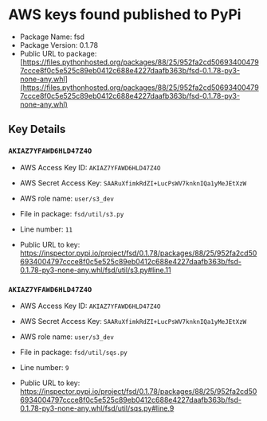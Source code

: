 # AWS keys found published to PyPi

* Package Name: fsd
* Package Version: 0.1.78
* Public URL to package: [https://files.pythonhosted.org/packages/88/25/952fa2cd506934004797ccce8f0c5e525c89eb0412c688e4227daafb363b/fsd-0.1.78-py3-none-any.whl](https://files.pythonhosted.org/packages/88/25/952fa2cd506934004797ccce8f0c5e525c89eb0412c688e4227daafb363b/fsd-0.1.78-py3-none-any.whl)

## Key Details

### `AKIAZ7YFAWD6HLD47Z4O`

* AWS Access Key ID: `AKIAZ7YFAWD6HLD47Z4O`
* AWS Secret Access Key: `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` 
* AWS role name: `user/s3_dev`
* File in package: `fsd/util/s3.py`
* Line number: `11`

* Public URL to key: https://inspector.pypi.io/project/fsd/0.1.78/packages/88/25/952fa2cd506934004797ccce8f0c5e525c89eb0412c688e4227daafb363b/fsd-0.1.78-py3-none-any.whl/fsd/util/s3.py#line.11



### `AKIAZ7YFAWD6HLD47Z4O`

* AWS Access Key ID: `AKIAZ7YFAWD6HLD47Z4O`
* AWS Secret Access Key: `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` 
* AWS role name: `user/s3_dev`
* File in package: `fsd/util/sqs.py`
* Line number: `9`

* Public URL to key: https://inspector.pypi.io/project/fsd/0.1.78/packages/88/25/952fa2cd506934004797ccce8f0c5e525c89eb0412c688e4227daafb363b/fsd-0.1.78-py3-none-any.whl/fsd/util/sqs.py#line.9


